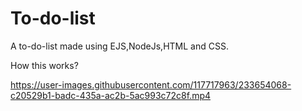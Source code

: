 # To-do-list

 A to-do-list made using EJS,NodeJs,HTML and CSS.


How this works?

https://user-images.githubusercontent.com/117717963/233654068-c20529b1-badc-435a-ac2b-5ac993c72c8f.mp4

